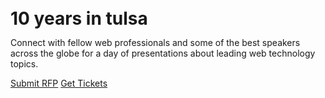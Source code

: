 <div class="px-6 mb-6">
  <h1 class="font-league-gothic uppercase text-9xl transition-all duration-200 sm:text-[200px] md:text-[256px] text-center block " style="line-height: 0.8;"><span class="text-200ok-blue">10</span>&nbsp;years in&nbsp;<span class="text-200ok-red">tulsa</span></h1>
</div>

<div class="px-16 mb-6">
  <p class="mb-4">Connect with fellow web professionals and some of the best speakers across the globe for a day of presentations about leading web technology topics. </p>
  <div class="flex flex-col sm:flex-row justify-center items-center gap-2 sm:gap-4 text-xl">
    <a class="text-center w-full sm:w-auto block sm:inline-block px-8 py-2 border font-bold text-200ok-red hover:text-white border-200ok-red bg-200ok-red-hover" target="_blank" href="https://www.papercall.io/200ok2023">Submit RFP</a>
    <a class="text-center w-full sm:w-auto block sm:inline-block px-8 py-2 border font-bold text-200ok-blue hover:text-white border-200ok-blue bg-200ok-blue-hover" target="_blank" href="https://techlahoma.app.neoncrm.com/np/clients/techlahoma/eventRegistration.jsp?event=528&">Get Tickets</a>
  </div>
</div>
